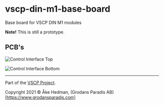 # vscp-din-m1-base-board
Base board for VSCP DIN M1 modules

**Note!** This is still a prototype.

## PCB's
![Control Interface Top](./images/single_din_bottom_rev_a_top.png)

![Control Interface Bottom](./images/single_din_bottom_rev_a_bottom.png) 

---

Part of the [VSCP Project](https://www.vscp.org).

Copyright 2021 © Åke Hedman, (Grodans Paradis AB)[https://www.grodansparadis.com]